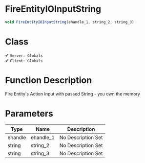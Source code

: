 # FireEntityIOInputString
```js	
void FireEntityIOInputString(ehandle_1, string_2, string_3)
```
# Class
✔ `Server: Globals`  
✔ `Client: Globals`  

# Function Description
Fire Entity's Action Input with passed String - you own the memory
# Parameters
Type|Name|Description
--|--|--
ehandle|ehandle_1|No Description Set
string|string_2|No Description Set
string|string_3|No Description Set
